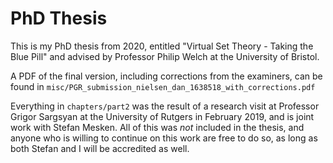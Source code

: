 # PhD Thesis

This is my PhD thesis from 2020, entitled "Virtual Set Theory - Taking the Blue Pill" 
and advised by Professor Philip Welch at the University of Bristol.

A PDF of the final version, including corrections from the examiners, can be
found in `misc/PGR_submission_nielsen_dan_1638518_with_corrections.pdf`

Everything in `chapters/part2` was the result of a research visit at Professor
Grigor Sargsyan at the University of Rutgers in February 2019, and is joint
work with Stefan Mesken. All of this was *not* included in the thesis, and anyone 
who is willing to continue on this work are free to do so, as long as both
Stefan and I will be accredited as well.
